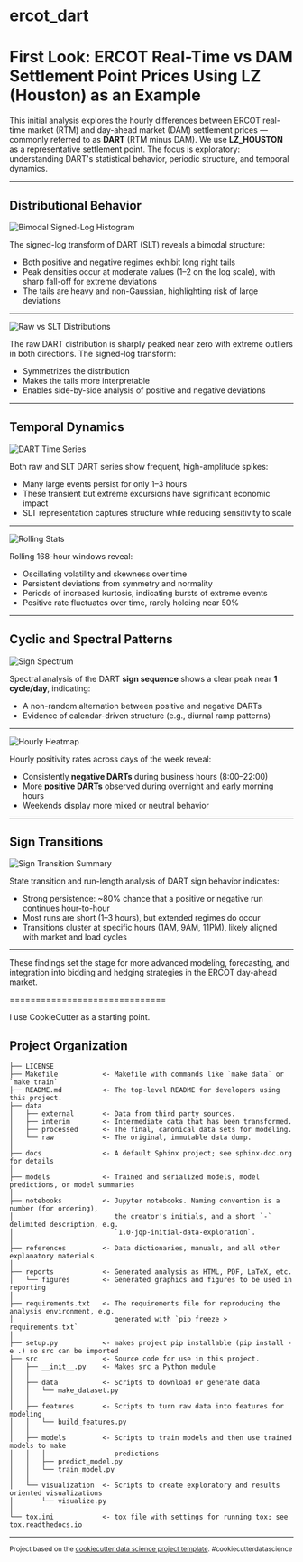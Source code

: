 ercot_dart
==============================

# First Look: ERCOT Real-Time vs DAM Settlement Point Prices Using LZ (Houston) as an Example

This initial analysis explores the hourly differences between ERCOT real-time market (RTM) and day-ahead market (DAM) settlement prices — commonly referred to as **DART** (RTM minus DAM). We use **LZ_HOUSTON** as a representative settlement point. The focus is exploratory: understanding DART's statistical behavior, periodic structure, and temporal dynamics.

---

## Distributional Behavior

![Bimodal Signed-Log Histogram](ercot_dart/reports/figures/initial_dart_houston/DART_Signed_Log-Transform_Bimodal_Analysis.png)

The signed-log transform of DART (SLT) reveals a bimodal structure:
- Both positive and negative regimes exhibit long right tails
- Peak densities occur at moderate values (1–2 on the log scale), with sharp fall-off for extreme deviations
- The tails are heavy and non-Gaussian, highlighting risk of large deviations

---

![Raw vs SLT Distributions](ercot_dart/reports/figures/initial_dart_houston/DART_Price_Raw_and_Signed-Log_Transformed_Distribution.png)

The raw DART distribution is sharply peaked near zero with extreme outliers in both directions. The signed-log transform:
- Symmetrizes the distribution
- Makes the tails more interpretable
- Enables side-by-side analysis of positive and negative deviations

---

## Temporal Dynamics

![DART Time Series](ercot_dart/reports/figures/initial_dart_houston/DART_Price_Raw_and_Signed-Log_Transformed_Sequence.png)

Both raw and SLT DART series show frequent, high-amplitude spikes:
- Many large events persist for only 1–3 hours
- These transient but extreme excursions have significant economic impact
- SLT representation captures structure while reducing sensitivity to scale

---

![Rolling Stats](ercot_dart/reports/figures/initial_dart_houston/DART_Signed-Log_Transform_Moving_Window_Stats.png)

Rolling 168-hour windows reveal:
- Oscillating volatility and skewness over time
- Persistent deviations from symmetry and normality
- Periods of increased kurtosis, indicating bursts of extreme events
- Positive rate fluctuates over time, rarely holding near 50%

---

## Cyclic and Spectral Patterns

![Sign Spectrum](ercot_dart/reports/figures/initial_dart_houston/DART_Signed_Log_Transform_Sequence_Power_Spectrum.png)

Spectral analysis of the DART **sign sequence** shows a clear peak near **1 cycle/day**, indicating:
- A non-random alternation between positive and negative DARTs
- Evidence of calendar-driven structure (e.g., diurnal ramp patterns)

---

![Hourly Heatmap](ercot_dart/reports/figures/initial_dart_houston/DART_Signed_Log_Transform_Daily_Cycle_Heatmap.png)

Hourly positivity rates across days of the week reveal:
- Consistently **negative DARTs** during business hours (8:00–22:00)
- More **positive DARTs** observed during overnight and early morning hours
- Weekends display more mixed or neutral behavior

---

## Sign Transitions

![Sign Transition Summary](ercot_dart/reports/figures/initial_dart_houston/DART_Signed_Log_Transform_Sign_Transitions_Summary.png)

State transition and run-length analysis of DART sign behavior indicates:
- Strong persistence: ~80% chance that a positive or negative run continues hour-to-hour
- Most runs are short (1–3 hours), but extended regimes do occur
- Transitions cluster at specific hours (1AM, 9AM, 11PM), likely aligned with market and load cycles

---

These findings set the stage for more advanced modeling, forecasting, and integration into bidding and hedging strategies in the ERCOT day-ahead market.


==============================

I use CookieCutter as a starting point.

Project Organization
------------

    ├── LICENSE
    ├── Makefile           <- Makefile with commands like `make data` or `make train`
    ├── README.md          <- The top-level README for developers using this project.
    ├── data
    │   ├── external       <- Data from third party sources.
    │   ├── interim        <- Intermediate data that has been transformed.
    │   ├── processed      <- The final, canonical data sets for modeling.
    │   └── raw            <- The original, immutable data dump.
    │
    ├── docs               <- A default Sphinx project; see sphinx-doc.org for details
    │
    ├── models             <- Trained and serialized models, model predictions, or model summaries
    │
    ├── notebooks          <- Jupyter notebooks. Naming convention is a number (for ordering),
    │                         the creator's initials, and a short `-` delimited description, e.g.
    │                         `1.0-jqp-initial-data-exploration`.
    │
    ├── references         <- Data dictionaries, manuals, and all other explanatory materials.
    │
    ├── reports            <- Generated analysis as HTML, PDF, LaTeX, etc.
    │   └── figures        <- Generated graphics and figures to be used in reporting
    │
    ├── requirements.txt   <- The requirements file for reproducing the analysis environment, e.g.
    │                         generated with `pip freeze > requirements.txt`
    │
    ├── setup.py           <- makes project pip installable (pip install -e .) so src can be imported
    ├── src                <- Source code for use in this project.
    │   ├── __init__.py    <- Makes src a Python module
    │   │
    │   ├── data           <- Scripts to download or generate data
    │   │   └── make_dataset.py
    │   │
    │   ├── features       <- Scripts to turn raw data into features for modeling
    │   │   └── build_features.py
    │   │
    │   ├── models         <- Scripts to train models and then use trained models to make
    │   │   │                 predictions
    │   │   ├── predict_model.py
    │   │   └── train_model.py
    │   │
    │   └── visualization  <- Scripts to create exploratory and results oriented visualizations
    │       └── visualize.py
    │
    └── tox.ini            <- tox file with settings for running tox; see tox.readthedocs.io


--------

<p><small>Project based on the <a target="_blank" href="https://drivendata.github.io/cookiecutter-data-science/">cookiecutter data science project template</a>. #cookiecutterdatascience</small></p>
